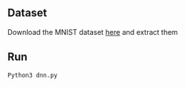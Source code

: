 ## Dataset

Download the MNIST dataset [here](http://yann.lecun.com/exdb/mnist/) and extract them 

## Run

```Python3 dnn.py```
